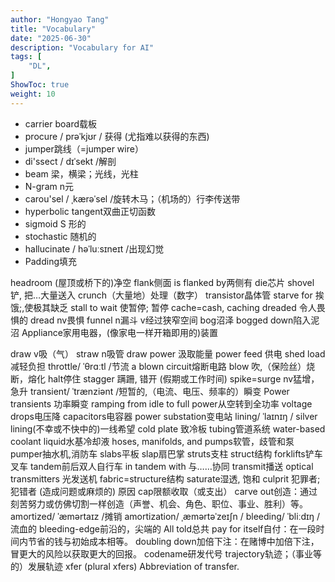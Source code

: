 ```yaml
---
author: "Hongyao Tang"
title: "Vocabulary"
date: "2025-06-30"
description: "Vocabulary for AI"
tags: [
    "DL",
]
ShowToc: true
weight: 10
---
```




- carrier board载板
- procure / prəˈkjʊr / 获得 (尤指难以获得的东西)
- jumper跳线（=jumper wire）
- di'ssect / dɪˈsekt /解剖
- beam 梁，横梁；光线，光柱
- N-gram n元
- carou'sel / ˌkærəˈsel /旋转木马；（机场的）行李传送带
- hyperbolic tangent双曲正切函数
- sigmoid S 形的
- stochastic 随机的
- hallucinate  / həˈluːsɪneɪt /出现幻觉
- Padding填充

headroom (屋顶或桥下的)净空
flank侧面
is flanked by两侧有
die芯片
shovel铲, 把…大量送入
crunch（大量地）处理（数字）
transistor晶体管
starve for 挨饿;,使极其缺乏
stall to wait 使暂停; 暂停
cache=cash, caching
dreaded 令人畏惧的 dread nv畏惧
funnel n漏斗 v经过狭窄空间
bog沼泽
bogged down陷入泥沼
Appliance家用电器，(像家电一样开箱即用的)装置

draw v吸（气）
straw n吸管
draw power 汲取能量
power feed 供电
shed load减轻负担
throttle/ ˈθrɑːtl /节流
a blown circuit熔断电路
blow 吹,（保险丝）烧断，熔化
halt停住
stagger 蹒跚, 错开 (假期或工作时间)
spike=surge nv猛增，急升
transient/ ˈtrænziənt /短暂的,（电流、电压、频率的）瞬变
Power transients 功率瞬变 
ramping from idle to full power从空转到全功率
voltage drops电压降
capacitors电容器
power substation变电站
lining/ ˈlaɪnɪŋ /
silver lining(不幸或不快中的)一线希望
cold plate 致冷板
tubing管道系统
water-based coolant liquid水基冷却液
hoses, manifolds, and pumps软管，歧管和泵
pumper抽水机,消防车
slabs平板 slap扇巴掌
struts支柱 struct结构
forklifts铲车叉车
tandem前后双人自行车
in tandem with 与……协同
transmit播送 optical transmitters 光发送机
fabric=structure结构
saturate湿透, 饱和
culprit 犯罪者; 犯错者 (造成问题或麻烦的) 原因
cap限额收取（或支出）
carve out创造：通过刻苦努力或仿佛切割一样创造（声誉、机会、角色、职位、事业、胜利）等。
amortized/ ˈæmərtaɪz /摊销 amortization/ ˌæmərtəˈzeɪʃn /
bleeding/ ˈbliːdɪŋ /流血的
bleeding-edge前沿的，尖端的
All told总共
pay for itself自付：在一段时间内节省的钱与初始成本相等。
doubling down加倍下注：在赌博中加倍下注，冒更大的风险以获取更大的回报。
codename研发代号
trajectory轨迹；（事业等的）发展轨迹
xfer (plural xfers) Abbreviation of transfer.